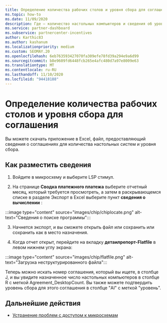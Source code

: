 ```yaml
---
title: Определение количества рабочих столов и уровня сбора для соглашения
ms.topic: how-to
ms.date: 11/09/2020
description: Где — количество настольных компьютеров и сведения об уровне сбора в микросхеме.
ms.service: partner-dashboard
ms.subservice: partnercenter-incentives
author: Karthic83
ms.author: kashanum
ms.localizationpriority: medium
ms.custom: SEOMAY.20
ms.openlocfilehash: 6eb763593427070fa309efe78fd39a294e9a6d99
ms.sourcegitcommit: b8e9609fd6448fcb265e4afc480d7a97e8009e63
ms.translationtype: MT
ms.contentlocale: ru-RU
ms.lasthandoff: 11/10/2020
ms.locfileid: "94418188"
---
```

# <a name="locate-the-desktop-count-and-fee-level-for-an-agreement"></a>Определение количества рабочих столов и уровня сбора для соглашения

Вы можете скачать приложение в Excel, файл, предоставляющий сведения о соглашениях для количества настольных систем и уровня сбора.

## <a name="how-to-locate-the-information"></a>Как разместить сведения

1. Войдите в микросхему и выберите LSP стимул.

2. На странице **Сводка платежного платежа** выберите отчетный месяц, который требуется просмотреть, а затем в раскрывающемся списке в разделе Экспорт в Excel выберите пункт **сведения о вычислении** :

:::image type="content" source="images/chip/chiplocate.png" alt-text="Сведения о поиске программы":::

3. Начнется экспорт, и вы сможете открыть файл или сохранить или сохранить как в место назначения.

4. Когда отчет открыт, перейдите на вкладку **детаилрепорт-Flatfile** в левом нижнем углу экрана:

:::image type="content" source="images/chip/flatfile.png" alt-text="Загрузка неструктурированного файла":::

Теперь можно искать номер соглашения, который вы ищете, в столбце J, и вы увидите назначенное число настольных компьютеров в столбце R с меткой Agreement_DesktopCount. Вы также можете подтвердить уровень сбора для этого соглашения в столбце "AI" с меткой "уровень".

## <a name="next-steps"></a>Дальнейшие действия

- [Устранение проблем с доступом к микросхемам](chip-access-trouble.md)
